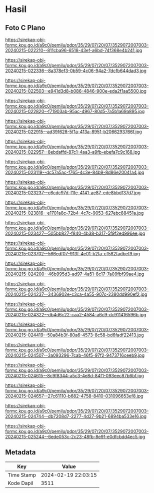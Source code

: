 # Hasil

## Foto C Plano

https://sirekap-obj-formc.kpu.go.id/a9c0/pemilu/pdpr/35/29/07/20/07/3529072007003-20240215-022210--811cba96-6518-43ef-a6bd-74f368e4b241.jpg

https://sirekap-obj-formc.kpu.go.id/a9c0/pemilu/pdpr/35/29/07/20/07/3529072007003-20240215-022336--8a378ef3-0b59-4c06-94a2-7dcfb644dad3.jpg

https://sirekap-obj-formc.kpu.go.id/a9c0/pemilu/pdpr/35/29/07/20/07/3529072007003-20240215-022503--e941d3d8-b086-4846-900e-eda2f1aa5500.jpg

https://sirekap-obj-formc.kpu.go.id/a9c0/pemilu/pdpr/35/29/07/20/07/3529072007003-20240215-022820--f71903ab-95ac-4967-80d5-7a5b1a69a895.jpg

https://sirekap-obj-formc.kpu.go.id/a9c0/pemilu/pdpr/35/29/07/20/07/3529072007003-20240215-022915--ad39f628-5f1a-413a-8951-b2066293766f.jpg

https://sirekap-obj-formc.kpu.go.id/a9c0/pemilu/pdpr/35/29/07/20/07/3529072007003-20240215-022957--8ebdaffd-87c1-4aa3-a9fb-ebefa7c9c168.jpg

https://sirekap-obj-formc.kpu.go.id/a9c0/pemilu/pdpr/35/29/07/20/07/3529072007003-20240215-023119--dc57a5ac-f765-4c3e-84b9-8d86e20041a4.jpg

https://sirekap-obj-formc.kpu.go.id/a9c0/pemilu/pdpr/35/29/07/20/07/3529072007003-20240215-023237--c6cdc97d-f1fe-4141-ae87-ede8bbdf37d7.jpg

https://sirekap-obj-formc.kpu.go.id/a9c0/pemilu/pdpr/35/29/07/20/07/3529072007003-20240215-023816--e1701a8c-72b4-4c7c-9053-627ebc88451a.jpg

https://sirekap-obj-formc.kpu.go.id/a9c0/pemilu/pdpr/35/29/07/20/07/3529072007003-20240215-023427--505bb827-f840-4b38-b317-5f9f2ed996ee.jpg

https://sirekap-obj-formc.kpu.go.id/a9c0/pemilu/pdpr/35/29/07/20/07/3529072007003-20240215-023702--566edf07-913f-4e01-b2fa-cf582fadbef9.jpg

https://sirekap-obj-formc.kpu.go.id/a9c0/pemilu/pdpr/35/29/07/20/07/3529072007003-20240215-024200--46b995d3-ad97-4a51-8c17-7a09fbf99ae4.jpg

https://sirekap-obj-formc.kpu.go.id/a9c0/pemilu/pdpr/35/29/07/20/07/3529072007003-20240215-024237--3436902e-c3ca-4a55-907c-2380dd990ef2.jpg

https://sirekap-obj-formc.kpu.go.id/a9c0/pemilu/pdpr/35/29/07/20/07/3529072007003-20240215-024322--db4d6c22-caa2-4584-a6c9-dc911416596b.jpg

https://sirekap-obj-formc.kpu.go.id/a9c0/pemilu/pdpr/35/29/07/20/07/3529072007003-20240215-024419--50a84b3f-80a6-4573-8c58-bd6fadf22413.jpg

https://sirekap-obj-formc.kpu.go.id/a9c0/pemilu/pdpr/35/29/07/20/07/3529072007003-20240215-024507--3a093296-7cab-46f5-97f2-9473716ceeb9.jpg

https://sirekap-obj-formc.kpu.go.id/a9c0/pemilu/pdpr/35/29/07/20/07/3529072007003-20240215-024615--8c9f8344-a5c3-4e8d-84f1-093eec87b6bf.jpg

https://sirekap-obj-formc.kpu.go.id/a9c0/pemilu/pdpr/35/29/07/20/07/3529072007003-20240215-024657--27c61110-b682-4758-8410-031096653ef8.jpg

https://sirekap-obj-formc.kpu.go.id/a9c0/pemilu/pdpr/35/29/07/20/07/3529072007003-20240215-024744--db7208d7-2277-4d27-9b21-6894ba533e16.jpg

https://sirekap-obj-formc.kpu.go.id/a9c0/pemilu/pdpr/35/29/07/20/07/3529072007003-20240215-025244--6ede053c-2c23-48fb-8e9f-e0dfcbdd4ec5.jpg


## Metadata

| Key        | Value               |
| ---------- | ------------------- |
| Time Stamp | 2024-02-19 22:03:15 |
| Kode Dapil | 3511                |



